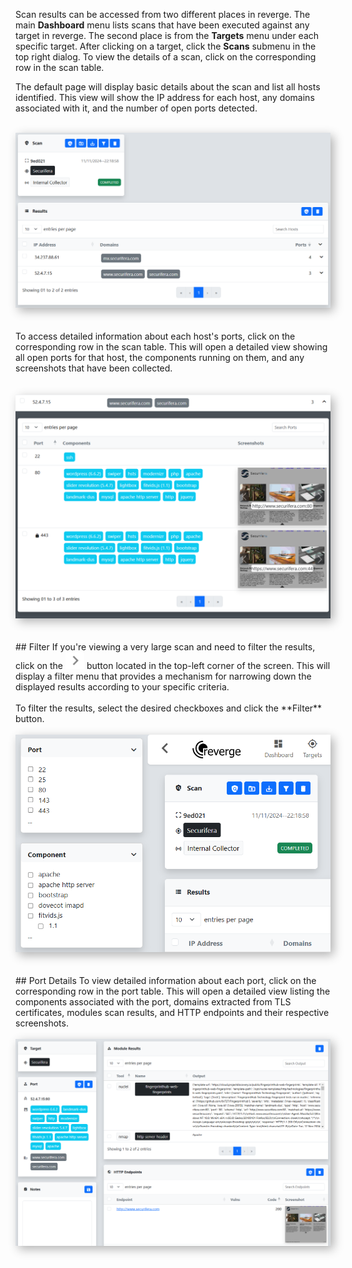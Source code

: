 Scan results can be accessed from two different places in reverge. The main **Dashboard** menu lists scans that have been executed against any target in reverge. The second place is from the **Targets** menu under each specific target. After clicking on a target, click the **Scans** submenu in the top right dialog. To view the details of a scan, click on the corresponding row in the scan table. 

The default page will display basic details about the scan and list all hosts identified. This view will show the IP address for each host,  any domains associated with it, and the number of open ports detected.
<br>
<br>
<center>
<img src="../../assets/scan_page.png" alt="Scan Page" width="750" style="box-shadow: 5px 5px 15px rgba(0, 0, 0, 0.3);">
</center>
<br>
<br>
To access detailed information about each host's ports, click on the corresponding row in the scan table. This will open a detailed view showing all open ports for that host, the components running on them, and any screenshots that have been collected.
<br>
<br>
<br>
<center>
<img src="../../assets/host_expand.png" alt="Host" width="750" style="box-shadow: 5px 5px 15px rgba(0, 0, 0, 0.3);">
</center>
<br>
<br>
## Filter
If you're viewing a very large scan and need to filter the results, click on the <img src="../../assets/chevron.png" alt="Add button" width="30"> button located in the top-left corner of the screen. This will display a filter menu that provides a mechanism for narrowing down the displayed results according to your specific criteria.
<br>
<br>
To filter the results, select the desired checkboxes and click the **Filter** button.
<br>
<br>
<center>
<img src="../../assets/scan_filter.png" alt="Host" width="650" style="box-shadow: 5px 5px 15px rgba(0, 0, 0, 0.3);">
</center>
<br>
<br>
## Port Details
To view detailed information about each port, click on the corresponding row in the port table. This will open a detailed view listing the components associated with the port, domains extracted from TLS certificates, modules scan results, and HTTP endpoints and their respective screenshots.
<br>
<br>
<center>
<img src="../../assets/port_inst.png" alt="Port" width="750" style="box-shadow: 5px 5px 15px rgba(0, 0, 0, 0.3);">
</center>
<br>
<br>
